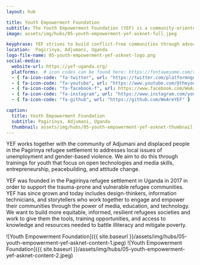 ```yaml
---
layout: hub

title: Youth Empowerment Foundation
subtitle: The Youth Empowerment Foundation (YEF) is a community-oriented innovation hub in the Adjumani district, Uganda.
image: assets/img/hubs/05-youth-empowerment-yef-asknet-full.jpeg

keyphrase: YEF strives to build conflict-free communities through advocacy and by providing access to information and skills that enable individuals to create positive change through their engagement with media and technology.
location:  Pagirinya, Adjumani, Uganda
logo-file-name: 05-youth-empowerment-yef-asknet-logo.png
social-media:
  website-url: https://yef-uganda.org/
  platforms:  # icon codes can be found here: https://fontawesome.com/v5/search?o=r&m=free
  - { fa-icon-code: "fa-twitter", url: "https://twitter.com/platformngo" }
  - { fa-icon-code: "fa-youtube", url: "https://www.youtube.com/@theyouthempowermentfoundat4176" }
  - { fa-icon-code: "fa-facebook-f", url: https://www.facebook.com/WeAreYEF/" }
  - { fa-icon-code: "fa-instagram", url: "https://www.instagram.com/youth.empowermentfoundation/" }
  - { fa-icon-code: "fa-github", url: "https://github.com/WeAreYEF" }

caption:
  title: Youth Empowerment Foundation
  subtitle: Pagirinya, Adjumani, Uganda
  thumbnail: assets/img/hubs/05-youth-empowerment-yef-asknet-thumbnail.jpeg
---
```


YEF works together with the community of Adjumani and displaced people in the Pagirinya refugee settlement to addresses local issues of unemployment and gender-based violence. We aim to do this through trainings for youth that focus on open technologies and media skills, entrepreneurship, peacebuilding, and attitude change.


YEF was founded in the Pagirinya refugee settlement in Uganda in 2017 in order to support the trauma-prone and vulnerable refugee communities. YEF has since grown and today includes design-thinkers, information technicians, and storytellers who work together to engage and empower their communities through the power of media, education, and technology. We want to build more equitable, informed, resilient refugees societies and work to give them the tools, training opportunities, and access to  knowledge and resources needed to battle illiteracy and mitigate poverty.

![Youth Empowerment Foundation]({{ site.baseurl }}/assets/img/hubs/05-youth-empowerment-yef-asknet-content-1.jpeg)
![Youth Empowerment Foundation]({{ site.baseurl }}/assets/img/hubs/05-youth-empowerment-yef-asknet-content-2.jpeg)
